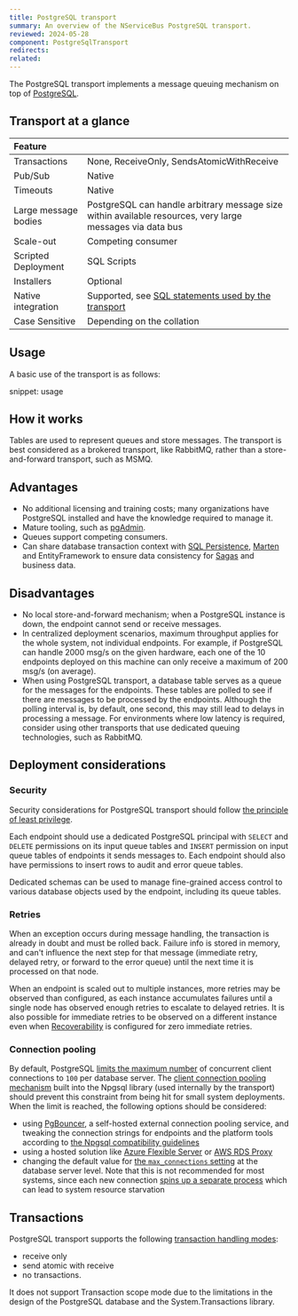 ```yaml
---
title: PostgreSQL transport
summary: An overview of the NServiceBus PostgreSQL transport.
reviewed: 2024-05-28
component: PostgreSqlTransport
redirects:
related:
---
```


The PostgreSQL transport implements a message queuing mechanism on top of [PostgreSQL](https://www.postgresql.org/).

## Transport at a glance

|Feature                    |   |
|:---                       |---
|Transactions |None, ReceiveOnly, SendsAtomicWithReceive |
|Pub/Sub                    |Native |
|Timeouts                   |Native |
|Large message bodies       |PostgreSQL can handle arbitrary message size  within available resources, very large messages via data bus |
|Scale-out                  |Competing consumer |
|Scripted Deployment        |SQL Scripts |
|Installers                 |Optional |
|Native integration         |Supported, see [SQL statements used by the transport](https://github.com/Particular/NServiceBus.SqlServer/blob/master/src/NServiceBus.Transport.PostgreSql/PostgreSqlConstants.cs) |
|Case Sensitive             |Depending on the collation

## Usage

A basic use of the transport is as follows:

snippet: usage

## How it works

Tables are used to represent queues and store messages. The transport is best considered as a brokered transport, like RabbitMQ, rather than a store-and-forward transport, such as MSMQ.

## Advantages

* No additional licensing and training costs; many organizations have PostgreSQL installed and have the knowledge required to manage it.
* Mature tooling, such as [pgAdmin](https://www.pgadmin.org/).
* Queues support competing consumers.
* Can share database transaction context with [SQL Persistence](/persistence/sql/), [Marten](https://martendb.io/) and EntityFramework to ensure data consistency for [Sagas](/nservicebus/sagas/) and business data.

## Disadvantages

* No local store-and-forward mechanism; when a PostgreSQL instance is down, the endpoint cannot send or receive messages.
* In centralized deployment scenarios, maximum throughput applies for the whole system, not individual endpoints. For example, if PostgreSQL can handle 2000 msg/s on the given hardware, each one of the 10 endpoints deployed on this machine can only receive a maximum of 200 msg/s (on average).
* When using PostgreSQL transport, a database table serves as a queue for the messages for the endpoints. These tables are polled to see if there are messages to be processed by the endpoints. Although the polling interval is, by default, one second, this may still lead to delays in processing a message. For environments where low latency is required, consider using other transports that use dedicated queuing technologies, such as RabbitMQ.

## Deployment considerations

### Security

Security considerations for PostgreSQL transport should follow [the principle of least privilege](https://en.wikipedia.org/wiki/Principle_of_least_privilege).

Each endpoint should use a dedicated PostgreSQL principal with `SELECT` and `DELETE` permissions on its input queue tables and `INSERT` permission on input queue tables of endpoints it sends messages to. Each endpoint should also have permissions to insert rows to audit and error queue tables.

Dedicated schemas can be used to manage fine-grained access control to various database objects used by the endpoint, including its queue tables.

### Retries

When an exception occurs during message handling, the transaction is already in doubt and must be rolled back. Failure info is stored in memory, and can't influence the next step for that message (immediate retry, delayed retry, or forward to the error queue) until the next time it is processed on that node.

When an endpoint is scaled out to multiple instances, more retries may be observed than configured, as each instance accumulates failures until a single node has observed enough retries to escalate to delayed retries. It is also possible for immediate retries to be observed on a different instance even when [Recoverability](/nservicebus/recoverability/) is configured for zero immediate retries.

### Connection pooling

By default, PostgreSQL [limits the maximum number](https://www.postgresql.org/docs/current/runtime-config-connection.html#RUNTIME-CONFIG-CONNECTION-SETTINGS) of concurrent client connections to `100` per database server. The [client connection pooling mechanism](https://www.npgsql.org/doc/connection-string-parameters.html#pooling) built into the Npgsql library (used internally by the transport) should prevent this constraint from being hit for small system deployments. When the limit is reached, the following options should be considered:

- using [PgBouncer](https://www.pgbouncer.org/), a self-hosted external connection pooling service, and tweaking the connection strings for endpoints and the platform tools according to [the Npgsql compatibility guidelines](https://www.npgsql.org/doc/compatibility.html#pgbouncer)
- using a hosted solution like [Azure Flexible Server](https://learn.microsoft.com/en-us/azure/postgresql/flexible-server/concepts-pgbouncer) or [AWS RDS Proxy](https://aws.amazon.com/rds/proxy/) 
- changing the default value for [the `max_connections` setting](https://www.postgresql.org/docs/current/runtime-config-connection.html#RUNTIME-CONFIG-CONNECTION-SETTINGS) at the database server level. Note that this is not recommended for most systems, since each new connection [spins up a separate process](https://www.postgresql.org/docs/current/connect-estab.html) which can lead to system resource starvation

## Transactions

PostgreSQL transport supports the following [transaction handling modes](/transports/transactions.md): 

- receive only 
- send atomic with receive 
- no transactions. 

It does not support Transaction scope mode due to the limitations in the design of the PostgreSQL database and the System.Transactions library.
